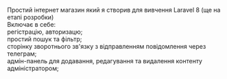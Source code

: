 Простий інтернет магазин який я створив для вивчення Laravel 8 (ще на етапі розробки)
<br>Включає в себе: 
<br>регістрацію, авторизацю;
<br>простий пошук та фільтр;
<br>сторінку зворотнього зв'язку з відправленням повідомлення через телеграм;
<br>адмін-панель для додавання, редагування та видалення контенту адміністратором;
